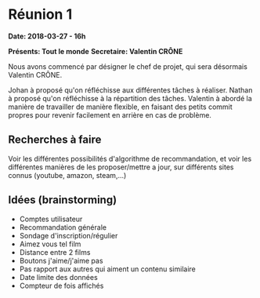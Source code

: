 # Réunion 1
**Date: 2018-03-27 - 16h**

**Présents: Tout le monde**
**Secretaire: Valentin CRÔNE**

Nous avons commencé par désigner le chef de projet, qui sera désormais Valentin CRÔNE.

Johan à proposé qu'on réfléchisse aux différentes tâches à réaliser.
Nathan à proposé qu'on réfléchisse à la répartition des tâches.
Valentin à abordé la manière de travailler de manière flexible, en faisant des petits commit propres pour revenir facilement en arrière en cas de problème.


## Recherches à faire

Voir les différentes possibilités d'algorithme de recommandation, et voir les différentes manières de les proposer/mettre a jour, sur différents sites connus (youtube, amazon, steam,...)


## Idées (brainstorming)

- Comptes utilisateur
- Recommandation générale
- Sondage d'inscription/régulier
- Aimez vous tel film
- Distance entre 2 films
- Boutons j'aime/j'aime pas
- Pas rapport aux autres qui aiment un contenu similaire
- Date limite des données
- Compteur de fois affichés
